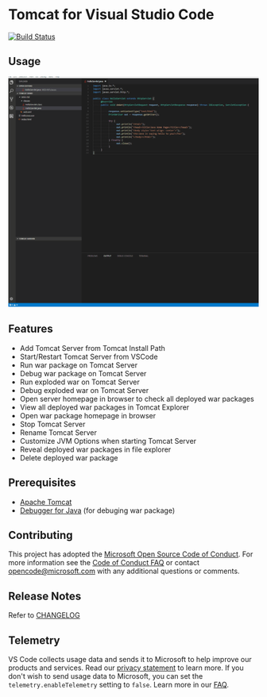 # Tomcat for Visual Studio Code
[![Build Status](https://travis-ci.org/adashen/vscode-tomcat.svg?branch=master)](https://travis-ci.org/adashen/vscode-tomcat)

## Usage

![start and run](images/Tomcat.gif)

## Features
* Add Tomcat Server from Tomcat Install Path
* Start/Restart Tomcat Server from VSCode
* Run war package on Tomcat Server
* Debug war package on Tomcat Server
* Run exploded war on Tomcat Server
* Debug exploded war on Tomcat Server
* Open server homepage in browser to check all deployed war packages
* View all deployed war packages in Tomcat Explorer
* Open war package homepage in browser
* Stop Tomcat Server
* Rename Tomcat Server
* Customize JVM Options when starting Tomcat Server
* Reveal deployed war packages in file explorer
* Delete deployed war package

## Prerequisites
* [Apache Tomcat](http://tomcat.apache.org/)
* [Debugger for Java](https://marketplace.visualstudio.com/items?itemName=vscjava.vscode-java-debug) (for debuging war package)

## Contributing

This project has adopted the [Microsoft Open Source Code of Conduct](https://opensource.microsoft.com/codeofconduct/). For more information see the [Code of Conduct FAQ](https://opensource.microsoft.com/codeofconduct/faq/) or contact [opencode@microsoft.com](mailto:opencode@microsoft.com) with any additional questions or comments.

## Release Notes
Refer to [CHANGELOG](CHANGELOG.md)

## Telemetry
VS Code collects usage data and sends it to Microsoft to help improve our products and services. Read our [privacy statement](https://go.microsoft.com/fwlink/?LinkID=528096&clcid=0x409) to learn more. If you don't wish to send usage data to Microsoft, you can set the `telemetry.enableTelemetry` setting to `false`. Learn more in our [FAQ](https://code.visualstudio.com/docs/supporting/faq#_how-to-disable-telemetry-reporting).